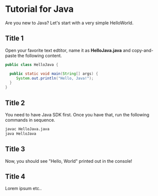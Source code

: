 # Tutorial for Java

Are you new to Java? Let's start with a very simple HelloWorld.

## Title 1

Open your favorite text edtitor, name it as **HelloJava.java** and copy-and-paste the following content.

```java
public class HelloJava {

  public static void main(String[] args) {
     System.out.println("Hello, Java!");
  }
}
```

## Title 2

You need to have Java SDK first. Once you have that, run the following commands in sequence.

```bash
javac HelloJava.java
java HelloJava
```

## Title 3

Now, you should see "Hello, World" printed out in the console!

## Title 4

Lorem ipsum etc..